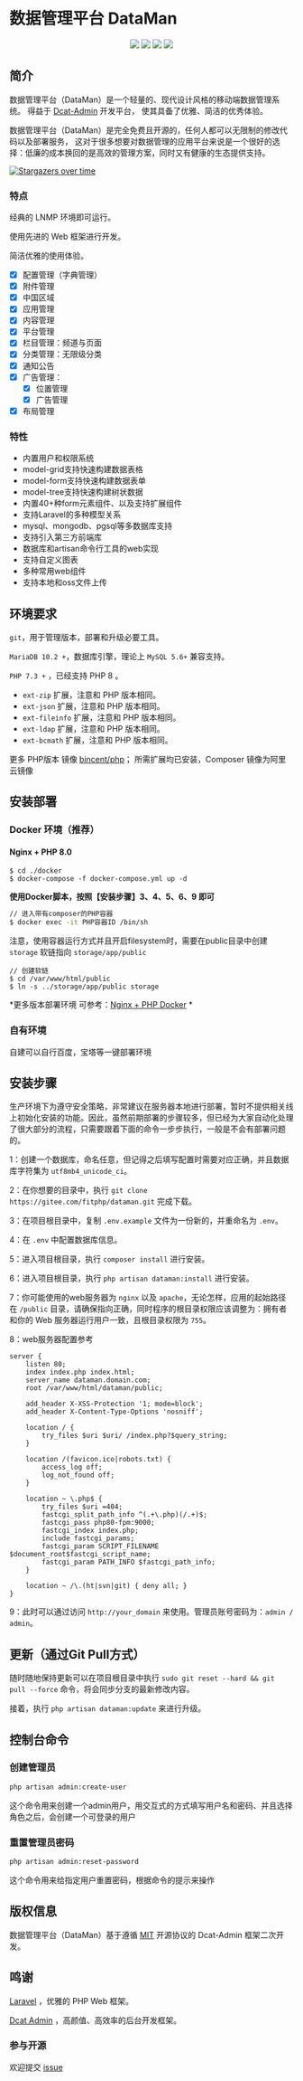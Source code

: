 # 数据管理平台 DataMan
<p align="center">
    <img src="https://img.shields.io/badge/Version-1.0.0-orange" />
    <img src="https://img.shields.io/badge/PHP-7.4+-green" />
    <img src="https://img.shields.io/badge/MariaDB-10.2+-blueviolet" />
    <img src="https://img.shields.io/badge/License-MIT-blue" />
</p>

## 简介
数据管理平台（DataMan）是一个轻量的、现代设计风格的移动端数据管理系统。
得益于 [Dcat-Admin](https://gitee.com/jqhph/dcat-admin) 开发平台，
使其具备了优雅、简洁的优秀体验。

数据管理平台（DataMan）是完全免费且开源的，任何人都可以无限制的修改代码以及部署服务，
这对于很多想要对数据管理的应用平台来说是一个很好的选择：低廉的成本换回的是高效的管理方案，同时又有健康的生态提供支持。

[![Stargazers over time](https://whnb.wang/img/fitphp/dataman)](https://whnb.wang/fitphp/dataman)

### 特点
经典的 LNMP 环境即可运行。

使用先进的 Web 框架进行开发。

简洁优雅的使用体验。

  - [x] 配置管理（字典管理）
  - [x] 附件管理
  - [x] 中国区域
  - [x] 应用管理
  - [x] 内容管理
  - [x] 平台管理
  - [x] 栏目管理：频道与页面
  - [x] 分类管理：无限级分类
  - [x] 通知公告
  - [x] 广告管理：
    - [x] 位置管理 
    - [x] 广告管理
  - [x] 布局管理
    
### 特性
* 内置用户和权限系统
* model-grid支持快速构建数据表格
* model-form支持快速构建数据表单
* model-tree支持快速构建树状数据
* 内置40+种form元素组件、以及支持扩展组件
* 支持Laravel的多种模型关系
* mysql、mongodb、pgsql等多数据库支持
* 支持引入第三方前端库
* 数据库和artisan命令行工具的web实现
* 支持自定义图表
* 多种常用web组件
* 支持本地和oss文件上传

## 环境要求
`git`，用于管理版本，部署和升级必要工具。

`MariaDB 10.2 +`，数据库引擎，理论上 `MySQL 5.6+` 兼容支持。

`PHP 7.3 +` ，已经支持 PHP 8 。
- `ext-zip` 扩展，注意和 PHP 版本相同。
- `ext-json` 扩展，注意和 PHP 版本相同。
- `ext-fileinfo` 扩展，注意和 PHP 版本相同。
- `ext-ldap` 扩展，注意和 PHP 版本相同。
- `ext-bcmath` 扩展，注意和 PHP 版本相同。

更多 PHP版本 镜像 [bincent/php](https://hub.docker.com/r/bincent/php)；
所需扩展均已安装，Composer 镜像为阿里云镜像

## 安装部署

### Docker 环境（推荐）
#### Nginx + PHP 8.0
```
$ cd ./docker
$ docker-compose -f docker-compose.yml up -d
```

**使用Docker脚本，按照【安装步骤】3、4、5、6、9 即可**

```bash
// 进入带有composer的PHP容器
$ docker exec -it PHP容器ID /bin/sh
```

注意，使用容器运行方式并且开启filesystem时，需要在public目录中创建 `storage` 软链指向 `storage/app/public`
```
// 创建软链
$ cd /var/www/html/public
$ ln -s ../storage/app/public storage
```

*更多版本部署环境 可参考：[Nginx + PHP Docker](https://gitee.com/fitphp/docker-nginx-php) *

### 自有环境
自建可以自行百度，宝塔等一键部署环境

## 安装步骤

生产环境下为遵守安全策略，非常建议在服务器本地进行部署，暂时不提供相关线上初始化安装的功能。因此，虽然前期部署的步骤较多，但已经为大家自动化处理了很大部分的流程，只需要跟着下面的命令一步步执行，一般是不会有部署问题的。

1：创建一个数据库，命名任意，但记得之后填写配置时需要对应正确，并且数据库字符集为 `utf8mb4_unicode_ci`。

2：在你想要的目录中，执行 `git clone https://gitee.com/fitphp/dataman.git` 完成下载。

3：在项目根目录中，复制 `.env.example` 文件为一份新的，并重命名为 `.env`。

4：在 `.env` 中配置数据库信息。

5：进入项目根目录，执行 `composer install` 进行安装。

6：进入项目根目录，执行 `php artisan dataman:install` 进行安装。

7：你可能使用的web服务器为 `nginx` 以及 `apache`，无论怎样，应用的起始路径在 `/public` 目录，请确保指向正确，同时程序的根目录权限应该调整为：拥有者和你的 Web
服务器运行用户一致，且根目录权限为 `755`。

8：web服务器配置参考
```ssh
server {
    listen 80;
    index index.php index.html;
    server_name dataman.domain.com;
    root /var/www/html/dataman/public;
    
    add_header X-XSS-Protection '1; mode=block';
    add_header X-Content-Type-Options 'nosniff';

    location / {
        try_files $uri $uri/ /index.php?$query_string;
    }

    location /(favicon.ico|robots.txt) { 
        access_log off; 
        log_not_found off; 
    }

    location ~ \.php$ {
        try_files $uri =404;
        fastcgi_split_path_info ^(.+\.php)(/.+)$;
        fastcgi_pass php80-fpm:9000;
        fastcgi_index index.php;
        include fastcgi_params;
        fastcgi_param SCRIPT_FILENAME $document_root$fastcgi_script_name;
        fastcgi_param PATH_INFO $fastcgi_path_info;
    }

    location ~ /\.(ht|svn|git) { deny all; }
}
```

9：此时可以通过访问 `http://your_domain` 来使用。管理员账号密码为：`admin / admin`。

## 更新（通过Git Pull方式）

随时随地保持更新可以在项目根目录中执行 `sudo git reset --hard && git pull --force` 命令，将会同步分支的最新修改内容。

接着，执行 `php artisan dataman:update` 来进行升级。

## 控制台命令
### 创建管理员
```bash
php artisan admin:create-user
```
这个命令用来创建一个admin用户，用交互式的方式填写用户名和密码、并且选择角色之后，会创建一个可登录的用户

### 重置管理员密码
```bash
php artisan admin:reset-password
```
这个命令用来给指定用户重置密码，根据命令的提示来操作

## 版权信息

数据管理平台（DataMan）基于遵循 [MIT](https://opensource.org/licenses/MIT) 开源协议的 Dcat-Admin 框架二次开发。

## 鸣谢
[Laravel](https://laravel.com/) ，优雅的 PHP Web 框架。

[Dcat Admin](https://dcatadmin.com) ，高颜值、高效率的后台开发框架。

### 参与开源
欢迎提交 [issue](https://gitee.com/fitphp/dataman/issues)
